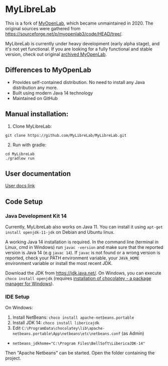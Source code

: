 # MyLibreLab

This is a fork of [MyOpenLab](https://myopenlab.org/), which became unmaintained in 2020.
The original sources were gathered from <https://sourceforge.net/p/myopenlab3/code/HEAD/tree/>.

MyLibreLab is currently under heavy development (early alpha stage), and it's not yet functional. If you are looking for a fully functional and stable version, check out original [archived MyOpenLab](https://github.com/MyLibreLab/MyOpenLab).

## Differences to MyOpenLab

- Provides self-contained distribution. No need to install any Java distribution any more.
- Built using modern Java 14 technology
- Maintained on GitHub

## Manual installation:

1. Clone MyLibreLab:

  ```terminal
  git clone https://github.com/MyLibreLab/MyLibreLab.git
  ```

2. Run with gradle:

  ```terminal
  cd MyLibreLab
  ./gradlew run
  ```

## User documentation
[User docs link](https://mylibrelab.github.io/user-documentation/)
## Code Setup

### Java Development Kit 14

Currently, MyLibreLab also works on Java 11.
You can install it using `apt-get install openjdk-11-jdk` on Debian and Ubuntu linux.

A working Java 14 installation is required. In the command line \(terminal in Linux, cmd in Windows\) run `javac -version` and make sure that the reported version is Java 14 \(e.g `javac 14`\). If `javac` is not found or a wrong version is reported, check your PATH environment variable, your `JAVA_HOME` environment variable or install the most recent JDK.

Download the JDK from <https://jdk.java.net/>. On Windows, you can execute `choco install openjdk` (requires [installation of chocolatey - a package manager for Windows](https://chocolatey.org/install)).

### IDE Setup

On Windows:

1. Install NetBeans: `choco install apache-netbeans.portable`
1. Install JDK 14: `choco install libericajdk`
1. Edit `C:\ProgramData\chocolatey\lib\apache-netbeans.portable\App\netbeans\etc\netbeans.conf` (as Admin)

  - `netbeans_jdkhome="C:\Program Files\BellSoft\LibericaJDK-14"`

Then "Apache Netbeans" can be started. Open the folder containing the project.
